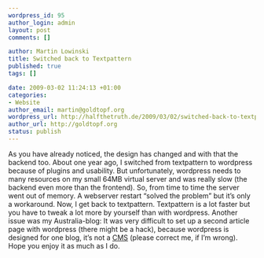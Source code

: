 ```yaml
--- 
wordpress_id: 95
author_login: admin
layout: post
comments: []

author: Martin Lowinski
title: Switched back to Textpattern
published: true
tags: []

date: 2009-03-02 11:24:13 +01:00
categories: 
- Website
author_email: martin@goldtopf.org
wordpress_url: http://halfthetruth.de/2009/03/02/switched-back-to-textpattern/
author_url: http://goldtopf.org
status: publish
---
```

As you have already noticed, the design has changed and with that the  backend too. About one year ago, I switched from textpattern to  wordpress because of plugins and usability. But unfortunately, wordpress  needs to many resources on my small 64MB virtual server and was really  slow (the backend even more than the frontend). So, from time to time  the server went out of memory. A webserver restart &ldquo;solved the problem&rdquo;  but it&rsquo;s only a workaround.
Now, I get back to textpattern. Textpattern is a lot faster but you have  to tweak a lot more by yourself than with wordpress. Another issue was  my Australia-blog: It was very difficult to set up a second article page  with wordpress (there might be a hack), because wordpress is designed  for one blog, it&rsquo;s not a <a href="http://en.wikipedia.org/wiki/Web_content_management_system">CMS</a> (please correct me, if I&rsquo;m wrong).
Hope you enjoy it as much as I do.

